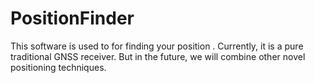 PositionFinder
==============

This software is used to for finding your position . Currently, it is a pure traditional GNSS receiver. But in the future, we will combine other novel positioning techniques. 